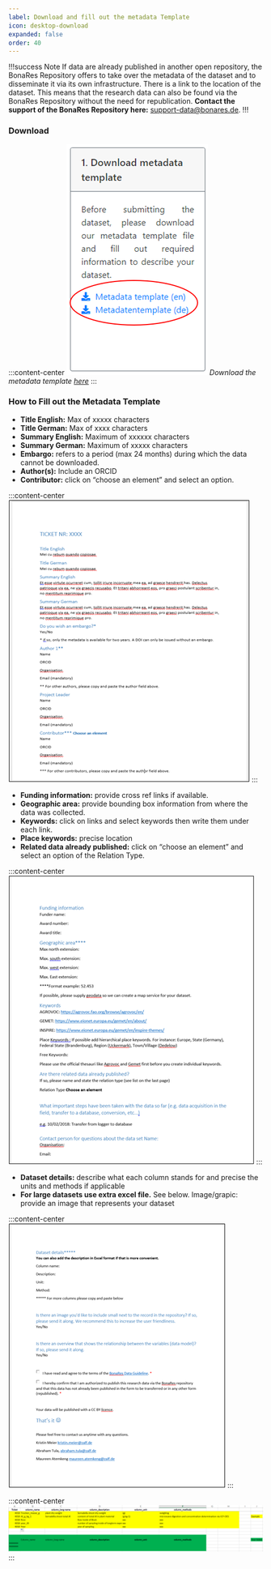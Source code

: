 ```yaml
---
label: Download and fill out the metadata Template
icon: desktop-download
expanded: false
order: 40
---
```



!!!success Note
If data are already published in another open repository, the BonaRes Repository offers to take over the metadata of the dataset and to disseminate it via its own infrastructure. There is a link to the location of the dataset. This means that the research data can also be found via the BonaRes Repository without the need for republication. **Contact the support of the BonaRes Repository here:** [support-data@bonares.de](support-data@bonares.de).
!!!

### Download

:::content-center
![](/static/img/fig_download_metadata.png)
_Download the metadata template [here](https://tools.bonares.de/submission/)_
:::

### How to Fill out the Metadata Template

- **Title English:** Max of xxxxx characters
- **Title German:** Max of xxxx characters
- **Summary English:** Maximum of xxxxxx characters
- **Summary German:** Maximum of xxxxx characters
- **Embargo:**  refers to a period (max 24 months) during which the data cannot be downloaded.
- **Author(s):** Include an ORCID
- **Contributor:** click on “choose an element” and select an option.

:::content-center
![_Metadata template: page 1_](/static/img/fig_template_page1.png)
:::

- **Funding information:** provide cross ref links if available.
- **Geographic area:** provide bounding box information from where the data was collected.
- **Keywords:** click on links and select keywords then write them under each link.
- **Place keywords:** precise location
- **Related data already published:** click on “choose an element” and select an option of the Relation Type.

:::content-center
![_Metadata template: page2_](/static/img/fig_template_page2.png)
:::

- **Dataset details:** describe what each column stands for and precise the units and methods if applicable
- **For large datasets use extra excel file.** See below. Image/grapic: provide an image that represents your dataset

:::content-center
![_Metadata template: page3_](/static/img/fig_template_page3.png)
:::

:::content-center
![_Metadata template: example of excel file for simple data sets_](/static/img/fig_metadata_excel.png)
:::
